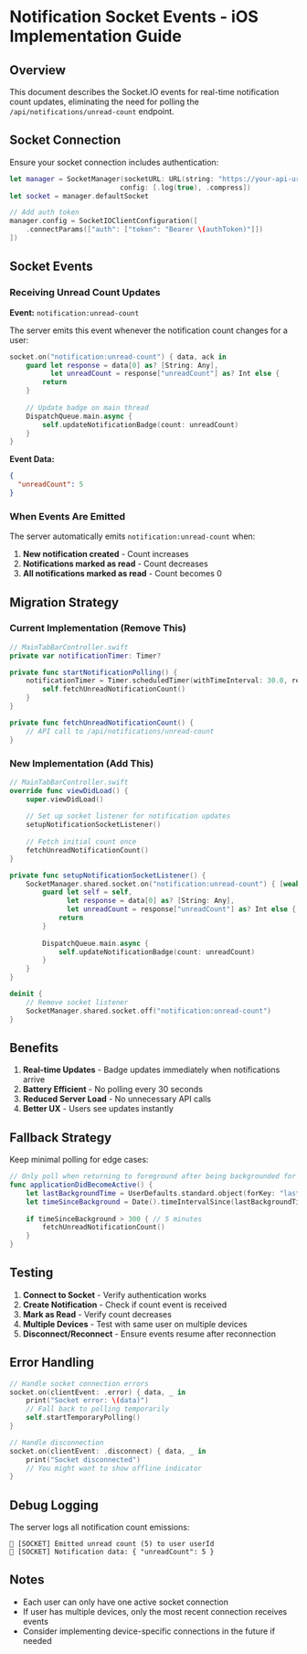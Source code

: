 # Notification Socket Events - iOS Implementation Guide

## Overview
This document describes the Socket.IO events for real-time notification count updates, eliminating the need for polling the `/api/notifications/unread-count` endpoint.

## Socket Connection
Ensure your socket connection includes authentication:
```swift
let manager = SocketManager(socketURL: URL(string: "https://your-api-url")!, 
                           config: [.log(true), .compress])
let socket = manager.defaultSocket

// Add auth token
manager.config = SocketIOClientConfiguration([
    .connectParams(["auth": ["token": "Bearer \(authToken)"]])
])
```

## Socket Events

### Receiving Unread Count Updates

**Event:** `notification:unread-count`

The server emits this event whenever the notification count changes for a user:

```swift
socket.on("notification:unread-count") { data, ack in
    guard let response = data[0] as? [String: Any],
          let unreadCount = response["unreadCount"] as? Int else {
        return
    }
    
    // Update badge on main thread
    DispatchQueue.main.async {
        self.updateNotificationBadge(count: unreadCount)
    }
}
```

**Event Data:**
```json
{
  "unreadCount": 5
}
```

### When Events Are Emitted

The server automatically emits `notification:unread-count` when:

1. **New notification created** - Count increases
2. **Notifications marked as read** - Count decreases
3. **All notifications marked as read** - Count becomes 0

## Migration Strategy

### Current Implementation (Remove This)
```swift
// MainTabBarController.swift
private var notificationTimer: Timer?

private func startNotificationPolling() {
    notificationTimer = Timer.scheduledTimer(withTimeInterval: 30.0, repeats: true) { _ in
        self.fetchUnreadNotificationCount()
    }
}

private func fetchUnreadNotificationCount() {
    // API call to /api/notifications/unread-count
}
```

### New Implementation (Add This)
```swift
// MainTabBarController.swift
override func viewDidLoad() {
    super.viewDidLoad()
    
    // Set up socket listener for notification updates
    setupNotificationSocketListener()
    
    // Fetch initial count once
    fetchUnreadNotificationCount()
}

private func setupNotificationSocketListener() {
    SocketManager.shared.socket.on("notification:unread-count") { [weak self] data, _ in
        guard let self = self,
              let response = data[0] as? [String: Any],
              let unreadCount = response["unreadCount"] as? Int else {
            return
        }
        
        DispatchQueue.main.async {
            self.updateNotificationBadge(count: unreadCount)
        }
    }
}

deinit {
    // Remove socket listener
    SocketManager.shared.socket.off("notification:unread-count")
}
```

## Benefits

1. **Real-time Updates** - Badge updates immediately when notifications arrive
2. **Battery Efficient** - No polling every 30 seconds
3. **Reduced Server Load** - No unnecessary API calls
4. **Better UX** - Users see updates instantly

## Fallback Strategy

Keep minimal polling for edge cases:
```swift
// Only poll when returning to foreground after being backgrounded for >5 minutes
func applicationDidBecomeActive() {
    let lastBackgroundTime = UserDefaults.standard.object(forKey: "lastBackgroundTime") as? Date ?? Date()
    let timeSinceBackground = Date().timeIntervalSince(lastBackgroundTime)
    
    if timeSinceBackground > 300 { // 5 minutes
        fetchUnreadNotificationCount()
    }
}
```

## Testing

1. **Connect to Socket** - Verify authentication works
2. **Create Notification** - Check if count event is received
3. **Mark as Read** - Verify count decreases
4. **Multiple Devices** - Test with same user on multiple devices
5. **Disconnect/Reconnect** - Ensure events resume after reconnection

## Error Handling

```swift
// Handle socket connection errors
socket.on(clientEvent: .error) { data, _ in
    print("Socket error: \(data)")
    // Fall back to polling temporarily
    self.startTemporaryPolling()
}

// Handle disconnection
socket.on(clientEvent: .disconnect) { data, _ in
    print("Socket disconnected")
    // You might want to show offline indicator
}
```

## Debug Logging

The server logs all notification count emissions:
```
🔔 [SOCKET] Emitted unread count (5) to user userId
🔔 [SOCKET] Notification data: { "unreadCount": 5 }
```

## Notes

- Each user can only have one active socket connection
- If user has multiple devices, only the most recent connection receives events
- Consider implementing device-specific connections in the future if needed